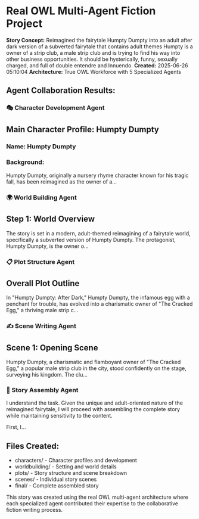 # Real OWL Multi-Agent Fiction Project

**Story Concept:** Reimagined the fairytale Humpty Dumpty into an adult after dark version of a subverted fairytale that contains adult themes Humpty is a owner of a strip club, a male strip club and is trying to find his way into other business opportunities. It should be hysterically, funny, sexually charged, and full of double entendre and Innuendo.
**Created:** 2025-06-26 05:10:04
**Architecture:** True OWL Workforce with 5 Specialized Agents

## Agent Collaboration Results:

### 🎭 Character Development Agent
## Main Character Profile: Humpty Dumpty

### Name: Humpty Dumpty

### Background: 
Humpty Dumpty, originally a nursery rhyme character known for his tragic fall, has been reimagined as the owner of a...

### 🌍 World Building Agent  
## Step 1: World Overview
The story is set in a modern, adult-themed reimagining of a fairytale world, specifically a subverted version of Humpty Dumpty. The protagonist, Humpty Dumpty, is the owner o...

### 📋 Plot Structure Agent
## Overall Plot Outline

In "Humpty Dumpty: After Dark," Humpty Dumpty, the infamous egg with a penchant for trouble, has evolved into a charismatic owner of "The Cracked Egg," a thriving male strip c...

### ✍️ Scene Writing Agent
## Scene 1: Opening Scene

Humpty Dumpty, a charismatic and flamboyant owner of "The Cracked Egg," a popular male strip club in the city, stood confidently on the stage, surveying his kingdom. The clu...

### 📖 Story Assembly Agent
I understand the task. Given the unique and adult-oriented nature of the reimagined fairytale, I will proceed with assembling the complete story while maintaining sensitivity to the content.

First, I...

## Files Created:
- characters/ - Character profiles and development
- worldbuilding/ - Setting and world details  
- plots/ - Story structure and scene breakdown
- scenes/ - Individual story scenes
- final/ - Complete assembled story

This story was created using the real OWL multi-agent architecture where each specialized agent contributed their expertise to the collaborative fiction writing process.
